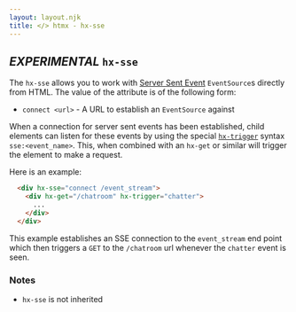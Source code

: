 ```yaml
---
layout: layout.njk
title: </> htmx - hx-sse
---
```


## *EXPERIMENTAL* `hx-sse`

The `hx-sse` allows you to work with [Server Sent Event](https://developer.mozilla.org/en-US/docs/Web/API/Server-sent_events/Using_server-sent_events)
`EventSource`s directly from HTML.  The value of the attribute is of the following form:

* `connect <url>` - A URL to establish an `EventSource` against

When a connection for server sent events has been established, child elements can listen for these events by using
the special [`hx-trigger`](/attributes/hx-trigger) syntax `sse:<event_name>`.  This, when combined with an `hx-get`
or similar will trigger the element to make a request.

Here is an example:

```html
  <div hx-sse="connect /event_stream">
    <div hx-get="/chatroom" hx-trigger="chatter">
      ...
    </div>
  </div>
```

This example establishes an SSE connection to the `event_stream` end point which then triggers
a `GET` to the `/chatroom` url whenever the `chatter` event is seen.

### Notes

* `hx-sse` is not inherited
